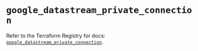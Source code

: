 # `google_datastream_private_connection`

Refer to the Terraform Registry for docs: [`google_datastream_private_connection`](https://registry.terraform.io/providers/hashicorp/google/4.85.0/docs/resources/datastream_private_connection).
